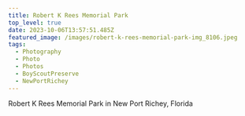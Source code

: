 ```yaml
---
title: Robert K Rees Memorial Park
top_level: true
date: 2023-10-06T13:57:51.485Z
featured_image: /images/robert-k-rees-memorial-park-img_8106.jpeg
tags:
  - Photography
  - Photo
  - Photos
  - BoyScoutPreserve
  - NewPortRichey
---
```

Robert K Rees Memorial Park in New Port Richey, Florida